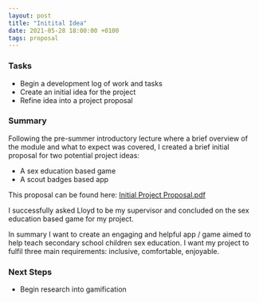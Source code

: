 ```yaml
---
layout: post
title: "Initital Idea"
date: 2021-05-28 18:00:00 +0100
tags: proposal 
---
```

### Tasks
- Begin a development log of work and tasks
- Create an initial idea for the project
- Refine idea into a project proposal

### Summary
Following the pre-summer introductory lecture where a brief overview of the module and what to expect was covered, I created a brief initial proposal for two potential project ideas:
- A sex education based game
- A scout badges based app

This proposal can be found here: <a href="{{site.baseurl}}/assets/initial_proposal.pdf" target="_blank">Initial Project Proposal.pdf</a>

I successfully asked Lloyd to be my supervisor and concluded on the sex education based game for my project.

In summary I want to create an engaging and helpful app / game aimed to help teach secondary school children sex education. I want my project to fulfil three main requirements: inclusive, comfortable, enjoyable.

### Next Steps
- Begin research into gamification